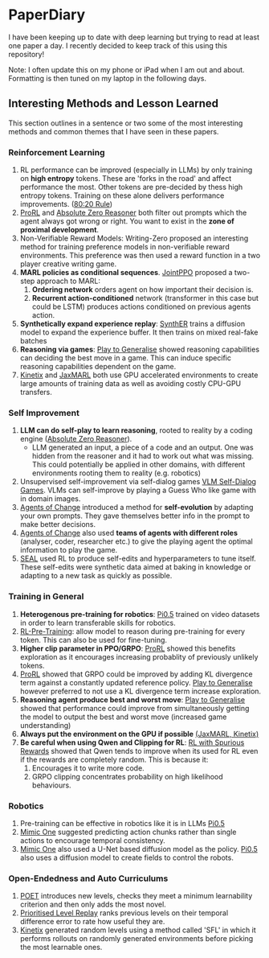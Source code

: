 # PaperDiary
I have been keeping up to date with deep learning but trying to read at least one paper a day. I recently decided to keep track of this using this repository!

Note: I often update this on my phone or iPad when I am out and about. Formatting is then tuned on my laptop
in the following days.

## Interesting Methods and Lesson Learned
This section outlines in a sentence or two some of the most interesting methods and common themes that I have seen in these papers.

### Reinforcement Learning
1. RL performance can be improved (especially in LLMs) by only training on **high entropy** tokens.
These are 'forks in the road' and affect performance the most. Other tokens are pre-decided by thess high entropy tokens.
Training on these alone delivers performance improvements. ([80:20 Rule](June%202025/11thJuneTokenEntropyRLVR.md))
2. [ProRL](June%202025/4thJuneProlongedRL.md) and [Absolute Zero Reasoner](May%202025/23rdMayAbsoluteZeroReasoner.md) both filter out prompts which the agent always got wrong or right.
You want to exist in the **zone of proximal development**.
3. Non-Verifiable Reward Models: Writing-Zero proposed an interesting method for training preference models in non-verifiable reward 
environments. This preference was then used a reward function in a two player creative writing game.
4. **MARL policies as conditional sequences**. [JointPPO](May%202025/28thMayJointPPO.md) proposed a two-step approach to MARL: 
    1) **Ordering network** orders agent on how important their decision is.
    2) **Recurrent action-conditioned** network (transformer in this case but could be LSTM) produces actions conditioned on previous agents action.
5. **Synthetically expand experience replay**: [SynthER](May%202025/29thMaySynthER.md) trains a diffusion model to expand the experience buffer. It then trains on mixed real-fake batches
6. **Reasoning via games**: [Play to Generalise](June%202025/16thJuneReasoningThroughGames.md) showed reasoning capabilities can deciding the best move in a game. This 
can induce specific reasoning capabilities dependent on the game.
7. [Kinetix](June%202025/21stJuneKInetixGenerealRL.md) and [JaxMARL](June%202025/5thJuneJaxMARL.md) both use GPU accelerated environments to create large amounts of training data as well as avoiding costly CPU-GPU transfers.

### Self Improvement
1. **LLM can do self-play to learn reasoning**, rooted to reality by a coding engine ([Absolute Zero Reasoner](May%202025/23rdMayAbsoluteZeroReasoner.md)).
    - LLM generated an input, a piece of a code and an output. One was hidden from the reasoner and it had to work out 
   what was missing. This could potentially be applied in other domains, with different environments rooting them to reality (e.g. robotics)
2. Unsupervised self-improvement via self-dialog games [VLM Self-Dialog Games](May%202025/26thMaySelfDialogueGames.md). VLMs can self-improve by playing a
Guess Who like game with in domain images. 
3. [Agents of Change](June%202025/20thJuneLLMsForStrategicPlanning.md) introduced a method for **self-evolution** by adapting your own prompts. They gave themselves better info in the prompt to make better decisions.
4. [Agents of Change](June%202025/20thJuneLLMsForStrategicPlanning.md)  also used **teams of agents with different roles** (analyser, coder, researcher etc.) to give the playing agent the optimal information to play the game.
5. [SEAL](June%202025/19thJuneSelfAdaptingLanguageModels.md) used RL to produce self-edits and hyperparameters to tune itself. These self-edits were synthetic data aimed at baking in knowledge or adapting to a new task as quickly as possible.

### Training in General
1. **Heterogenous pre-training for robotics**: [Pi0.5](May%202025/24thMayPi0.5VLA.md) trained on video datasets in order to learn transferable skills for robotics.
2. [RL-Pre-Training](June%202025/10thJuneRLPretraining.md): allow model to reason during pre-training for every token. This can also be used for fine-tuning.
3. **Higher clip parameter in PPO/GRPO**: [ProRL](June%202025/4thJuneProlongedRL.md) showed this benefits exploration as it encourages increasing probablity of previously unlikely tokens.
4. [ProRL](June%202025/4thJuneProlongedRL.md) showed that GRPO could be improved by adding KL divergence term against a constantly updated reference policy. 
[Play to Generalise](June%202025/16thJuneReasoningThroughGames.md) however preferred to not use a KL divergence term increase exploration.
5. **Reasoning agent produce best and worst move**: [Play to Generalise](June%202025/16thJuneReasoningThroughGames.md) showed that performance could improve from 
simultaneously getting the model to output the best and worst move (increased game understanding)
6. **Always put the environment on the GPU if possible** [(JaxMARL,](June%202025/5thJuneJaxMARL.md)[ Kinetix)](June%202025/21stJuneKInetixGenerealRL.md)
7. **Be careful when using Qwen and Clipping for RL**: [RL with Spurious Rewards](June%202025/3rdJuneSpuriousRewardsRL.md) showed that Qwen
tends to improve when its used for RL even if the rewards are completely random. This is because it:
   1. Encourages it to write more code.
   2. GRPO clipping concentrates probability on high likelihood behaviours.

### Robotics
1. Pre-training can be effective in robotics like it is in LLMs [Pi0.5](May%202025/24thMayPi0.5VLA.md)
2. [Mimic One](June%202025/17thJuneMimicOneDexterousHand.md) suggested predicting action chunks rather than single actions to encourage
temporal consistency.
3. [Mimic One](June%202025/17thJuneMimicOneDexterousHand.md) also used a U-Net based diffusion model as the policy.
[Pi0.5](May%202025/24thMayPi0.5VLA.md) also uses a diffusion model to create fields to control the robots.

### Open-Endedness and Auto Curriculums
1. [POET](June%202025/9thJunePOETOpenEndedLearning.md) introduces new levels, checks they meet a minimum learnability criterion and then only adds the most novel.
2. [Prioritised Level Replay](June%202025/18thJunePrioritisedLevekReplay.md) ranks previous levels on their temporal difference error to rate how useful they are.
3. [Kinetix](June%202025/21stJuneKInetixGenerealRL.md) generated random levels using a method called 'SFL' in which it 
performs rollouts on randomly generated environments before picking the most learnable ones.